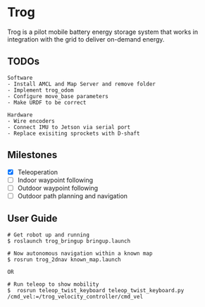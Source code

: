 # Trog
Trog is a pilot mobile battery energy storage system that works in integration with the grid to deliver on-demand energy.  

## TODOs

    Software
    - Install AMCL and Map Server and remove folder
    - Implement trog_odom
    - Configure move_base parameters
    - Make URDF to be correct

    Hardware
    - Wire encoders
    - Connect IMU to Jetson via serial port
    - Replace exisiting sprockets with D-shaft

## Milestones
* [X] Teleoperation
* [ ] Indoor waypoint following
* [ ] Outdoor waypoint following
* [ ] Outdoor path planning and navigation

## User Guide
    # Get robot up and running
    $ roslaunch trog_bringup bringup.launch

    # Now autonomous navigation within a known map
    $ rosrun trog_2dnav known_map.launch

    OR

    # Run teleop to show mobility
    $  rosrun teleop_twist_keyboard teleop_twist_keyboard.py /cmd_vel:=/trog_velocity_controller/cmd_vel
    


